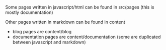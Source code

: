 

Some pages written in javascript/html can be found  in src/pages
(this is mostly documentation)

Other pages written in markdown can be found in content
- blog pages are content/blog
- documentation pages are content/documentation (some are duplicated between javascript and markdown)